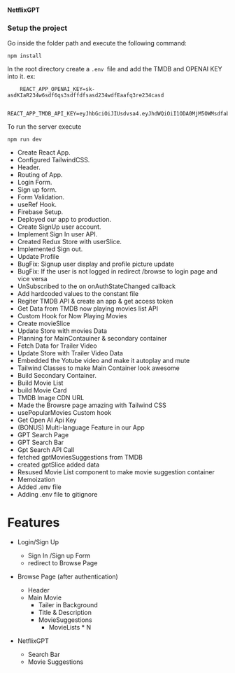 #### NetflixGPT

### Setup the project

Go inside the folder path and execute the following command:

```
npm install
```

In the root directory create a `.env `file and add the TMDB and OPENAI KEY into it.
ex:

```
    REACT_APP_OPENAI_KEY=sk-asdKIaR234w6sdf6qs3sdffdfsasd234wdfEaafq3re234casd

    REACT_APP_TMDB_API_KEY=eyJhbGciOiJIUsdvsa4.eyJhdWQiOiI1ODA0MjM5OWMsdfabvsInN1YiI6IjY1MDQ2MDc0ZGI0ZWQ2MTAzNjQwYWMzNSIsIasfvacmVhZCJdLCJ2ZXJzaW9uIjoxfQ.5igOnTktDvXLZDPKIkIsdvsadvafv
```

To run the server execute

```
npm run dev
```

- Create React App.
- Configured TailwindCSS.
- Header.
- Routing of App.
- Login Form.
- Sign up form.
- Form Validation.
- useRef Hook.
- Firebase Setup.
- Deployed our app to production.
- Create SignUp user account.
- Implement Sign In user API.
- Created Redux Store with userSlice.
- Implemented Sign out.
- Update Profile
- BugFix: Signup user display and profile picture update
- BugFix: If the user is not logged in redirect /browse to login page and vice versa
- UnSubscribed to the on onAuthStateChanged callback
- Add hardcoded values to the constant file
- Regiter TMDB API & create an app & get access token
- Get Data from TMDB now playing movies list API
- Custom Hook for Now Playing Movies
- Create movieSlice
- Update Store with movies Data
- Planning for MainContauiner & secondary container
- Fetch Data for Trailer Video
- Update Store with Trailer Video Data
- Embedded the Yotube video and make it autoplay and mute
- Tailwind Classes to make Main Container look awesome
- Build Secondary Container.
- Build Movie List
- build Movie Card
- TMDB Image CDN URL
- Made the Browsre page amazing with Tailwind CSS
- usePopularMovies Custom hook
- Get Open AI Api Key
- (BONUS) Multi-language Feature in our App
- GPT Search Page
- GPT Search Bar
- Gpt Search API Call
- fetched gptMoviesSuggestions from TMDB
- created gptSlice added data
- Resused Movie List component to make movie suggestion container
- Memoization
- Added .env file
- Adding .env file to gitignore

# Features

- Login/Sign Up

  - Sign In /Sign up Form
  - redirect to Browse Page

- Browse Page (after authentication)

  - Header
  - Main Movie
    - Tailer in Background
    - Title & Description
    - MovieSuggestions
      - MovieLists \* N

- NetflixGPT
  - Search Bar
  - Movie Suggestions
